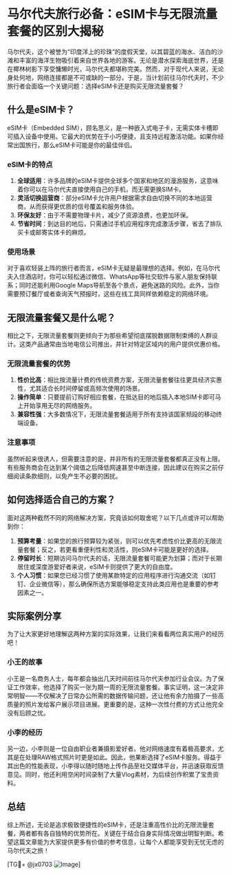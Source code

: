# 马尔代夫旅行必备：eSIM卡与无限流量套餐的区别大揭秘

马尔代夫，这个被誉为“印度洋上的珍珠”的度假天堂，以其碧蓝的海水、洁白的沙滩和丰富的海洋生物吸引着来自世界各地的游客。无论是潜水探索海底世界，还是在椰林树影下享受慵懒时光，马尔代夫都堪称完美。然而，对于现代人来说，无论身处何地，网络连接都是不可或缺的一部分。于是，当计划前往马尔代夫时，不少旅行者会面临一个关键问题：选择eSIM卡还是购买无限流量套餐？

## 什么是eSIM卡？

eSIM卡（Embedded SIM），顾名思义，是一种嵌入式电子卡，无需实体卡槽即可插入设备中使用。它最大的优势在于小巧便捷，且支持远程激活功能。如果你经常出国旅行，那么eSIM卡可能是你的最佳伴侣。

### eSIM卡的特点
1. **全球适用**：许多品牌的eSIM卡提供全球多个国家和地区的漫游服务，这意味着你可以在马尔代夫直接使用自己的手机，而无需更换SIM卡。
2. **灵活切换运营商**：部分eSIM卡允许用户根据需求自由切换不同的本地运营商，从而获得更优质的信号覆盖和服务体验。
3. **环保友好**：由于不需要物理卡片，减少了资源浪费，也更加环保。
4. **节省时间**：到达目的地后，只需通过手机应用程序完成激活步骤，省去了排队买卡或邮寄实体卡的麻烦。

### 使用场景
对于喜欢轻装上阵的旅行者而言，eSIM卡无疑是最理想的选择。例如，在马尔代夫入住酒店时，你可以轻松通过微信、WhatsApp等社交软件与家人朋友保持联系；同时还能利用Google Maps导航至各个景点，避免迷路的风险。此外，当你需要预订餐厅或者查询天气预报时，这些在线工具同样依赖稳定的网络环境。

## 无限流量套餐又是什么呢？

相比之下，无限流量套餐则更倾向于为那些希望彻底摆脱数据限制束缚的人群设计。这类产品通常由当地电信公司推出，并针对特定区域内的用户提供优惠价格。

### 无限流量套餐的优势
1. **性价比高**：相比按流量计费的传统资费方案，无限流量套餐往往更具经济实惠性，尤其适合长时间停留或高频次使用的场景。
2. **操作简单**：只要提前订购好相应套餐，在抵达目的地后插入本地SIM卡即可马上开始享用无尽的网络服务。
3. **兼容性强**：大多数情况下，无限流量套餐适用于所有支持该国家频段的移动终端设备。

### 注意事项
虽然听起来很诱人，但需要注意的是，并非所有的无限流量套餐都真正没有上限。有些服务商会在达到某个阈值之后降低网速甚至中断连接，因此建议在购买之前仔细阅读条款细则，以免产生不必要的困扰。

## 如何选择适合自己的方案？

面对这两种截然不同的网络解决方案，究竟该如何取舍呢？以下几点或许可以帮助到你：

1. **预算考量**：如果您的旅行预算较为紧张，则可以优先考虑性价比更高的无限流量套餐；反之，若更看重便利性和灵活性，则eSIM卡可能是更好的选择。
2. **停留时长**：短期访问马尔代夫的话，无限流量套餐可能更为划算；而对于长期居住或深度游爱好者来说，eSIM卡则提供了更大的自由度。
3. **个人习惯**：如果您已经习惯了使用某款特定的应用程序进行沟通交流（如钉钉、企业微信等），那么确保所选方案能够稳定支持此类应用也是重要的参考因素之一。

## 实际案例分享

为了让大家更好地理解这两种方案的实际效果，让我们来看看两位真实用户的经历吧！

### 小王的故事
小王是一名商务人士，每年都会抽出几天时间前往马尔代夫参加行业会议。为了保证工作效率，他选择了购买一张为期一周的无限流量套餐。事实证明，这一决定非常明智——不仅解决了日常办公所需的数据传输问题，还让他有余力拍摄了一些高质量的照片发给客户展示项目进展。更重要的是，这种一次性付费的方式让他完全没有后顾之忧。

### 小李的经历
另一边，小李则是一位自由职业者兼摄影爱好者。他对网络速度有着极高要求，尤其是在处理RAW格式照片时更是如此。因此，他果断选择了eSIM卡服务。得益于其出色的性能表现，小李得以随时随地上传作品至社交媒体平台，并迅速获取反馈意见。同时，他还利用空闲时间录制了大量Vlog素材，为后续创作积累了宝贵资料。

## 总结

综上所述，无论是追求极致便捷性的eSIM卡，还是注重高性价比的无限流量套餐，两者都有各自独特的优势所在。关键在于结合自身实际情况做出明智判断。希望这篇文章能为大家提供更多有价值的参考信息，让每个人都能享受到无忧无虑的马尔代夫之旅！

[TG💪+ @jx0703 ![Image](https://github.com/user-attachments/assets/dbca1d08-cadb-493c-b0ec-ad6f7a83f270)]
